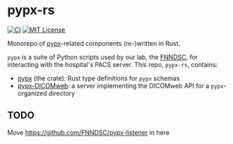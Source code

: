 # pypx-rs

[![CI](https://github.com/FNNDSC/pypx-rs/actions/workflows/ci.yml/badge.svg)](https://github.com/FNNDSC/pypx-rs/actions/workflows/ci.yml)
[![MIT License](https://img.shields.io/github/license/fnndsc/pypx-rs)](./LICENSE)

Monorepo of [pypx](https://github.com/fnndsc/pypx)-related components (re-)written in Rust.

`pypx` is a suite of Python scripts used by our lab, the
[FNNDSC](https://fnndsc.org), for interacting with the hospital's PACS server.
This repo, `pypx-rs`, contains:

- [pypx](./pypx) (the crate): Rust type definitions for `pypx` schemas
- [pypx-DICOMweb](./pypx-DICOMweb): a server implementing the DICOMweb API for a `pypx`-organized directory

## TODO

Move https://github.com/FNNDSC/pypx-listener in here
